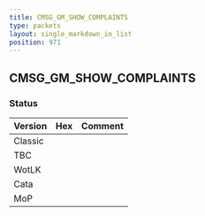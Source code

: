 ```yaml
---
title: CMSG_GM_SHOW_COMPLAINTS
type: packets
layout: single_markdown_in_list
position: 971
---
```


## CMSG_GM_SHOW_COMPLAINTS

### Status

Version | Hex | Comment
---------- | ---------- | ---------- 
Classic |  |  
TBC |  |  
WotLK |  |  
Cata |  |  
MoP |  |  